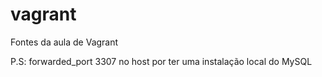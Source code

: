 # vagrant
Fontes da aula de Vagrant

P.S: forwarded_port 3307 no host por ter uma instalação local do MySQL
